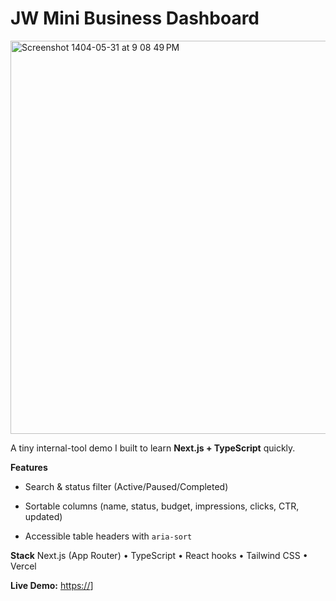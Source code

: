 # JW Mini Business Dashboard
<img width="1422" height="629" alt="Screenshot 1404-05-31 at 9 08 49 PM" src="https://github.com/user-attachments/assets/82db2bef-9ed3-4ad8-8c46-01f74208bdd7" />

A tiny internal-tool demo I built to learn **Next.js + TypeScript** quickly.

**Features**
- Search & status filter (Active/Paused/Completed)

- Sortable columns (name, status, budget, impressions, clicks, CTR, updated)
- Accessible table headers with `aria-sort`

**Stack**
Next.js (App Router) • TypeScript • React hooks • Tailwind CSS • Vercel

**Live Demo:** [https://<your-vercel-url>](https://jw-mini-business-dashboard.vercel.app/)]
